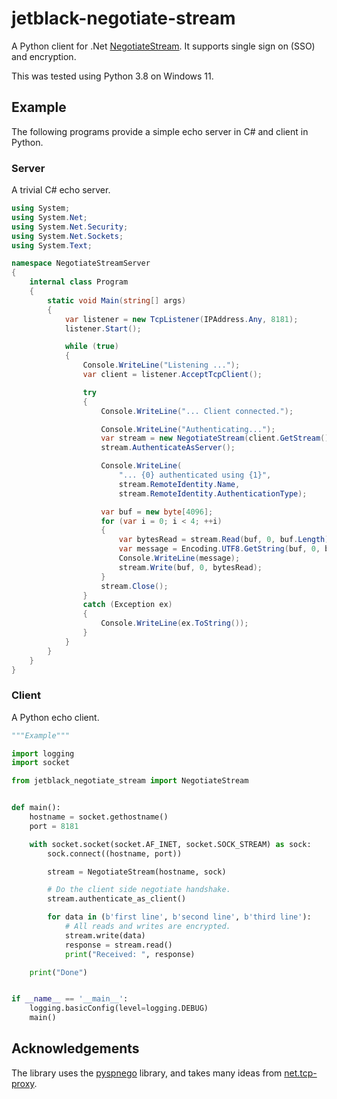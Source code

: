 # jetblack-negotiate-stream

A Python client for .Net [NegotiateStream](https://learn.microsoft.com/en-us/dotnet/api/system.net.security.negotiatestream).
It supports single sign on (SSO) and encryption.

This was tested using Python 3.8 on Windows 11.

## Example

The following programs provide a simple echo server in C# and client in Python.

### Server

A trivial C# echo server.

```csharp
using System;
using System.Net;
using System.Net.Security;
using System.Net.Sockets;
using System.Text;

namespace NegotiateStreamServer
{
    internal class Program
    {
        static void Main(string[] args)
        {
            var listener = new TcpListener(IPAddress.Any, 8181);
            listener.Start();

            while (true)
            {
                Console.WriteLine("Listening ...");
                var client = listener.AcceptTcpClient();

                try
                {
                    Console.WriteLine("... Client connected.");

                    Console.WriteLine("Authenticating...");
                    var stream = new NegotiateStream(client.GetStream(), false);
                    stream.AuthenticateAsServer();

                    Console.WriteLine(
                        "... {0} authenticated using {1}",
                        stream.RemoteIdentity.Name,
                        stream.RemoteIdentity.AuthenticationType);

                    var buf = new byte[4096];
                    for (var i = 0; i < 4; ++i)
                    {
                        var bytesRead = stream.Read(buf, 0, buf.Length);
                        var message = Encoding.UTF8.GetString(buf, 0, bytesRead);
                        Console.WriteLine(message);
                        stream.Write(buf, 0, bytesRead);
                    }
                    stream.Close();
                }
                catch (Exception ex)
                {
                    Console.WriteLine(ex.ToString());
                }
            }
        }
    }
}
```

### Client

A Python echo client.

```python
"""Example"""

import logging
import socket

from jetblack_negotiate_stream import NegotiateStream


def main():
    hostname = socket.gethostname()
    port = 8181

    with socket.socket(socket.AF_INET, socket.SOCK_STREAM) as sock:
        sock.connect((hostname, port))

        stream = NegotiateStream(hostname, sock)

        # Do the client side negotiate handshake.
        stream.authenticate_as_client()

        for data in (b'first line', b'second line', b'third line'):
            # All reads and writes are encrypted.
            stream.write(data)
            response = stream.read()
            print("Received: ", response)

    print("Done")


if __name__ == '__main__':
    logging.basicConfig(level=logging.DEBUG)
    main()
```

## Acknowledgements

The library uses the [pyspnego](https://github.com/jborean93/pyspnego) library,
and takes many ideas from [net.tcp-proxy](https://github.com/ernw/net.tcp-proxy).
